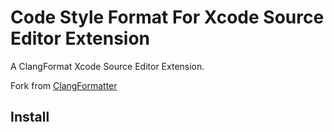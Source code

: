Code Style Format For Xcode Source Editor Extension
===================================================

A ClangFormat Xcode Source Editor Extension. 

Fork from [ClangFormatter](http://https://github.com/BalestraPatrick/ClangFormatter)

Install
-------




